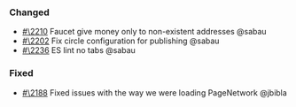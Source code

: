 ### Changed

- [#\2210](https://github.com/cosmos/voyager/pull/2210) Faucet give money only to non-existent addresses @sabau
- [#\2202](https://github.com/cosmos/voyager/pull/2202) Fix circle configuration for publishing @sabau
- [#\2236](https://github.com/cosmos/voyager/pull/2236) ES lint no tabs @sabau

### Fixed

- [#\2188](https://github.com/cosmos/voyager/issues/2188) Fixed issues with the way we were loading PageNetwork @jbibla

